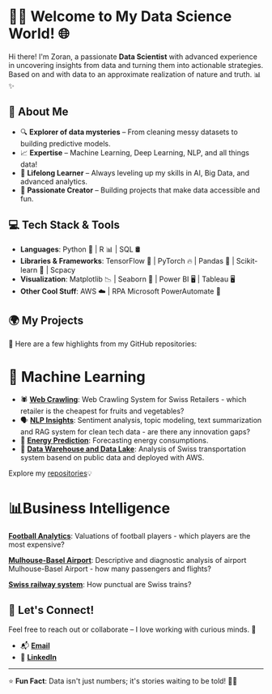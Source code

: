 # 👩‍💻 Welcome to My Data Science World! 🌐

Hi there! I'm Zoran, a passionate **Data Scientist** with advanced experience in uncovering insights from data and turning them into actionable strategies. Based on and with data to an approximate realization of nature and truth. 📊✨

## 🚀 About Me

- 🔍 **Explorer of data mysteries** – From cleaning messy datasets to building predictive models.
- 📈 **Expertise** – Machine Learning, Deep Learning, NLP, and all things data! 
- 🧠 **Lifelong Learner** – Always leveling up my skills in AI, Big Data, and advanced analytics.
- 🌟 **Passionate Creator** – Building projects that make data accessible and fun.

## 💻 Tech Stack & Tools

- **Languages**: Python 🐍 | R 📊 | SQL 🛢️  
- **Libraries & Frameworks**: TensorFlow 🤖 | PyTorch 🔥 | Pandas 🐼 | Scikit-learn 🎯 | Scpacy    
- **Visualization**: Matplotlib 📉 | Seaborn 🌊 | Power BI 🖥️  | Tableau 🖥️
- **Other Cool Stuff**:  AWS ☁️ | RPA Microsoft PowerAutomate 🤖

## 🌍 My Projects

📌 Here are a few highlights from my GitHub repositories:

# 🧠 Machine Learning
- 🕷️ **[Web Crawling](https://github.com/zd-2902/cip-gemuese)**: Web Crawling System for Swiss Retailers - which retailer is the cheapest for fruits and vegetables? 
- 🗣️ **[NLP Insights](https://github.com/zd-2902/hslu-cta03)**: Sentiment analysis, topic modeling, text summarization and RAG system for clean tech data - are there any innovation gaps?
- 🌳 **[Energy Prediction](https://github.com/zd-2902/hslu-dae)**: Forecasting energy consumptions.
- 🚂 **[Data Warehouse and Data Lake](https://github.com/zd-2902/hslu-dwh)**: Analysis of Swiss transportation system basend on public data and deployed with AWS.

Explore my [repositories](https://github.com/zd-2902?tab=repositories)💡

# 📊Business Intelligence
[**Football Analytics**](https://abenaamanfo.shinyapps.io/Player_Valuations/): Valuations of football players - which players are the most expensive?

[**Mulhouse-Basel Airport**](https://maphslu.shinyapps.io/Basel/): Descriptive and diagnostic analysis of airport Mulhouse-Basel Airport - how many passengers and flights?

[**Swiss railway system**](https://public.tableau.com/app/profile/zoran.dobrosavljevic5387/viz/shared/7DYH72KRK): How punctual are Swiss trains?

## 🎯 Let's Connect!

Feel free to reach out or collaborate – I love working with curious minds. 🌟

- 📬 [**Email**](zoran96_@hotmail.com)
- 💼 [**LinkedIn**](https://www.linkedin.com/in/zoran-dobrosavljevic-b00600175/)

---

⭐ **Fun Fact**: Data isn't just numbers; it's stories waiting to be told! 📖✨
